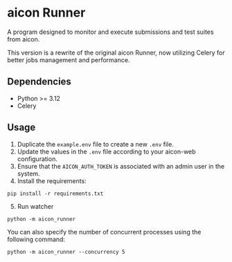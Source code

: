 # aicon Runner

A program designed to monitor and execute submissions and test suites from aicon.

This version is a rewrite of the original aicon Runner, now utilizing Celery for better jobs management and performance.

## Dependencies

* Python >= 3.12
* Celery

## Usage

1. Duplicate the `example.env` file to create a new `.env` file.
2. Update the values in the `.env` file according to your aicon-web configuration.
3. Ensure that the `AICON_AUTH_TOKEN` is associated with an admin user in the system.
4. Install the requirements:
```
pip install -r requirements.txt
```
5. Run watcher
```
python -m aicon_runner
```

You can also specify the number of concurrent processes using the following command:
```
python -m aicon_runner --concurrency 5
```
